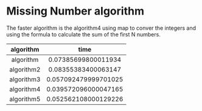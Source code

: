 # Missing Number algorithm

The faster algorithm is the algorithm4 using map to conver the integers and using the formula to calculate the sum of the first N numbers.

| algorithm  | time               |
| :---------:|:------------------:| 
| algorithm  |0.07385699800011934 |
| algorithm2 |0.08355383400063147 |
| algorithm3 |0.057092479999701025|
| algorithm4 |0.039572096000047165|
| algorithm5 |0.052562108000129226|

